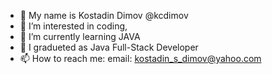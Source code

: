- 👋 My name is Kostadin Dimov @kcdimov
- 👀 I’m interested in coding, 
- 🌱 I’m currently learning JAVA
- 💞️ I gradueted as Java Full-Stack Developer 
- 📫 How to reach me: email: kostadin_s_dimov@yahoo.com

<!---
kcdimov/kcdimov is a ✨ special ✨ repository because its `README.md` (this file) appears on your GitHub profile.
You can click the Preview link to take a look at your changes.
--->
